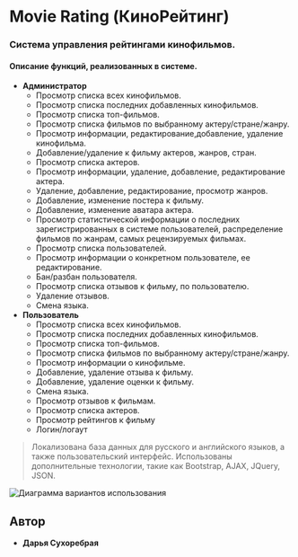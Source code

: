 # Movie Rating (КиноРейтинг)
### Система управления рейтингами кинофильмов.

#### Описание функций, реализованных в системе.

* __Администратор__
  * Просмотр списка всех кинофильмов.
  * Просмотр списка последних добавленных кинофильмов.
  * Просмотр списка топ-фильмов.
  * Просмотр списка фильмов по выбранному актеру/стране/жанру.
  * Просмотр информации, редактирование,добавление, удаление кинофильма.
  * Добавление/удаление к фильму актеров, жанров, стран.
  * Просмотр списка актеров.
  * Просмотр информации, удаление, добавление, редактирование актера.
  * Удаление, добавление, редактирование, просмотр жанров.
  * Добавление, изменение постера к фильму.
  * Добавление, изменение аватара актера.
  * Просмотр статистической информации о последних зарегистрированных в системе пользователей, распределение фильмов по жанрам, самых рецензируемых фильмах.
  * Просмотр списка пользователей.
  * Просмотр информации о конкретном пользователе, ее редактирование.
  * Бан/разбан пользователя.
  * Просмотр списка отзывов к фильму, по пользователю.
  * Удаление отзывов.
  * Смена языка.
* __Пользователь__
  * Просмотр списка всех кинофильмов.
  * Просмотр списка последних добавленных кинофильмов.
  * Просмотр списка топ-фильмов.
  * Просмотр списка фильмов по выбранному актеру/стране/жанру.
  * Просмотр информации о кинофильме.
  * Добавление, удаление отзыва к фильму.
  * Добавление, удаление оценки к фильму.
  * Смена языка.
  * Просмотр отзывов к фильмам.
  * Просмотр списка актеров.
  * Просмотр рейтингов к фильму
  * Логин/логаут

> Локализована база данных для русского и английского языков, а также пользовательский интерфейс. Использованы дополнительные технологии, такие как Bootstrap, AJAX, JQuery, JSON.

![Диаграмма вариантов использования](https://cloud.githubusercontent.com/assets/18145727/26558175/76168de0-44af-11e7-8819-2f44327a5077.jpg)

## Автор
* **Дарья Сухоребрая**
